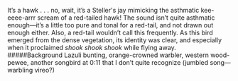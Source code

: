 It’s a hawk . . . no, wait, it’s a Steller's jay mimicking the asthmatic kee-eeee-arrr scream of a red-tailed hawk! The sound isn’t quite asthmatic enough—it’s a little too pure and tonal for a red-tail, and not drawn out enough either. Also, a red-tail wouldn’t call this frequently. As this bird emerged from the dense vegetation, its identity was clear, and especially when it proclaimed _shook shook shook_ while flying away. 
#####Background
Lazuli bunting, orange-crowned warbler, western wood-pewee, another songbird at 0:11 that I don’t quite recognize (jumbled song—warbling vireo?)
